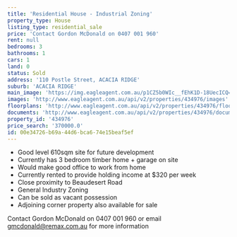 ```yaml
---
title: 'Residential House - Industrial Zoning'
property_type: House
listing_type: residential_sale
price: 'Contact Gordon McDonald on 0407 001 960'
rent: null
bedrooms: 3
bathrooms: 1
cars: 1
land: 0
status: Sold
address: '110 Postle Street, ACACIA RIDGE'
suburb: 'ACACIA RIDGE'
main_image: 'https://img.eagleagent.com.au/p1CZ5b0WIc__fEhK1D-18UecICQ=/1280x854/smart/https://s3-us-west-2.amazonaws.com/eagleagent-orig/images/6819470/105820046-image-M.jpg'
images: 'http://www.eagleagent.com.au/api/v2/properties/434976/images'
floorplans: 'http://www.eagleagent.com.au/api/v2/properties/434976/floorplans'
documents: 'http://www.eagleagent.com.au/api/v2/properties/434976/documents'
property_id: '434976'
price_search: '370000.0'
id: 00e34726-b69a-44d6-bca6-74e15beaf5ef
---
```

*  Good level 610sqm site for future development
*  Currently has 3 bedroom timber home + garage on site
*  Would make good office to work from home
*  Currently rented to provide holding income at $320 per week
*  Close proximity to Beaudesert Road
*  General Industry Zoning
*  Can be sold as vacant possession
*  Adjoining corner property also available for sale

Contact Gordon McDonald on 0407 001 960 or email gmcdonald@remax.com.au for more information
